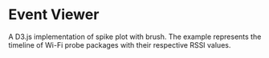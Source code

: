 # Event Viewer

A D3.js implementation of spike plot with brush. The example represents the timeline of Wi-Fi probe packages with their respective RSSI values.
